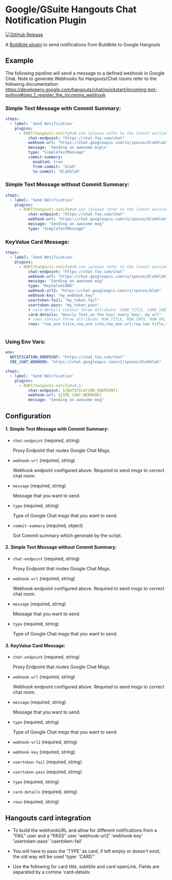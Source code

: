 # Google/GSuite Hangouts Chat Notification Plugin

[![GitHub Release](https://img.shields.io/github/v/release/dawshiek-yogathasar/hangouts-notify-buildkite-plugin.svg)](https://github.com/dawshiek-yogathasar/hangouts-notify-buildkite-plugin/releases)

A [Buildkite plugin](https://buildkite.com/docs/agent/v3/plugins) to send notifications from Buildkite to Google Hangouts

## Example

The following pipeline will send a message to a defined webhook in Google Chat. Note to generate Webhooks for Hangouts/Chat rooms refer to the following documentation: https://developers.google.com/hangouts/chat/quickstart/incoming-bot-python#step_1_register_the_incoming_webhook


### Simple Text Message with Commit Summary:
```yaml
steps:
  - label: 'Send Notification'
    plugins:
      - ROKT/hangouts-notify#v0.xxx (please refer to the latest version):
          chat-endpoint: "https://chat.foo.com/chat"
          webhook-url: "https://chat.googleapis.com/v1/spaces/blahblah"
          message: 'Sending an awesome msg\n'
          type: "SimpleTextMessage"
          commit-summary:
            enabled: true
            from-commit: "blah"
            to-commit: "blahblah"


```

### Simple Text Message without Commit Summary:
```yaml
steps:
  - label: 'Send Notification'
    plugins:
      - ROKT/hangouts-notify#v0.xxx (please refer to the latest version):
          chat-endpoint: "https://chat.foo.com/chat"
          webhook-url: "https://chat.googleapis.com/v1/spaces/blahblah"
          message: "Sending an awesome msg"
          type: "SimpleTextMessage"


```

### KeyValue Card Message:
```yaml
steps:
  - label: 'Send Notification'
    plugins:
      - ROKT/hangouts-notify#v0.xxx (please refer to the latest version):
          chat-endpoint: "https://chat.foo.com/chat"
          webhook-url: "https://chat.googleapis.com/v1/spaces/blahblah"
          message: "Sending an awesome msg"
          type: "KeyValueCARD"
          webhook-url2: "https://chat.googleapis.com/v1/spaces/blah"
          webhook-key: "my_webhook_key"
          usertoken-fail: "my_token_fail"
          usertoken-pass: "my_token_pass"
          # card-details contain three attribute: CARD_TITLE, CARD_SUBTITLE, BUILD_URL
          card-details: "Hourly Test,on the hour every hour, my url"
          # rows contain three attribute: ROW_TITLE, ROW_INFO, ROW_URL
          rows: "row_one title,row_one info,row_one url;row_two title,row_two info,row_two url;row_three title,row_three info,row_three url"



```

### Using Env Vars:
```yaml
env:
  NOTIFICATION_ENDPOINT: "https://chat.foo.com/chat"
  SRE_CHAT_WEBHOOK: "https://chat.googleapis.com/v1/spaces/blahblah"

steps:
  - label: 'Send Notification'
    plugins:
      - ROKT/hangouts-notify#v0.5:
          chat-endpoint: ${NOTIFICATION_ENDPOINT}
          webhook-url: ${SRE_CHAT_WEBHOOK}
          message: "Sending an awesome msg"

```

## Configuration

#### 1. Simple Text Message with Commit Summary:

- `chat-endpoint` (required, string)

  Proxy Endpoint that routes Google Chat Msgs.

- `webhook-url` (required, string)

  Webhook endpoint configured above. Required to send msgs to correct chat room.

- `message` (required, string)

  Message that you want to send.

- `type` (required, string)

  Type of Google Chat msgs that you want to send.

- `commit-summary` (required, object)
  
  Got Commit summary which generate by the script.

#### 2. Simple Text Message without Commit Summary:

- `chat-endpoint` (required, string)

  Proxy Endpoint that routes Google Chat Msgs.

- `webhook-url` (required, string)

  Webhook endpoint configured above. Required to send msgs to correct chat room.

- `message` (required, string)

  Message that you want to send.

- `type` (required, string)

  Type of Google Chat msgs that you want to send.

#### 3. KeyValue Card Message:
- `chat-endpoint` (required, string)

  Proxy Endpoint that routes Google Chat Msgs.

- `webhook-url` (required, string)

  Webhook endpoint configured above. Required to send msgs to correct chat room.

- `message` (required, string)

  Message that you want to send.

- `type` (required, string)

  Type of Google Chat msgs that you want to send.

- `webhook-url2` (required, string)

- `webhook-key` (required, string)

- `usertoken-fail` (required, string)

- `usertoken-pass` (required, string)

- `type` (required, string)

- `card-details` (required, string)

- `rows` (required, string)

## Hangouts card integration

- To build the webhookURL and allow for different notifications from a "FAIL" user and a "PASS" user
  'webhook-url2'
  'webhook-key'
  'usertoken-pass'
  'usertoken-fail'

- You will have to pass the 'TYPE' as card, if left empty or doesn't exist, the old way will be used
  'type: 'CARD''

- Use the following for card title, subtitile and card openLink. Fields are separated by a comma
  'card-details: <title>, <subtitle, <build link>>'

- Pass in the row DETAILS. Each card has 3 fields separated by a comma. each card is separated by ;
  'rows: <card1title>, <card1result>, <build link>'
  OR
  'rows: <card1title>, <card1result>, <build1 link>; <card2title>, <card2result>, <build2 link>'

### TODO:
- Native Google Webhook Endpoint without proxy Endpoint (coming soon)
